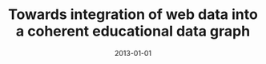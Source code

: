 ---
title: "Towards integration of web data into a coherent educational data graph"
authors: "Taibi, Davide; Fetahu, Besnik; Dietze, Stefan"
collection: publications
permalink: /publication/2013-DBLP_conf_www_TaibiFD13
date: 2013-01-01
venue: "22nd International World Wide Web Conference, WWW '13, Rio de Janeiro, Brazil, May 13-17, 2013, Companion Volume"
---